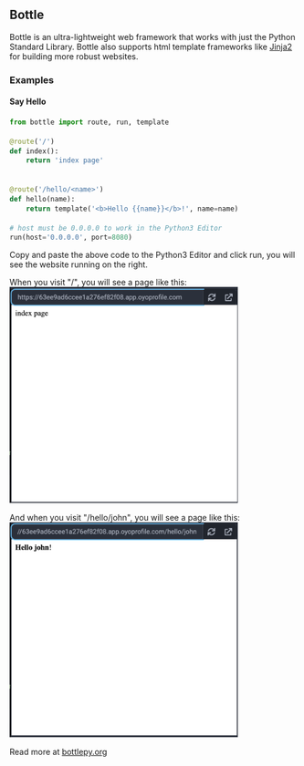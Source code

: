 ## Bottle

Bottle is an ultra-lightweight web framework that works with just the Python
Standard Library. Bottle also supports html template frameworks like 
<a href="/extralibs/jinja2/">Jinja2</a> for building more robust websites.

### Examples

#### Say Hello

```python
from bottle import route, run, template

@route('/')
def index():
    return 'index page'


@route('/hello/<name>')
def hello(name):
    return template('<b>Hello {{name}}</b>!', name=name)

# host must be 0.0.0.0 to work in the Python3 Editor
run(host='0.0.0.0', port=8080)
```

Copy and paste the above code to the Python3 Editor and click run, you will see the website running on the right.

When you visit "/", you will see a page like this:
<img src="../../assets/img/bottle-hello-index.png" width="400px">

And when you visit "/hello/john", you will see a page like this:
<img src="../../assets/img/bottle-hello-john.png" width="400px">

Read more at <a href="https://bottlepy.org/docs/dev/">bottlepy.org</a>
